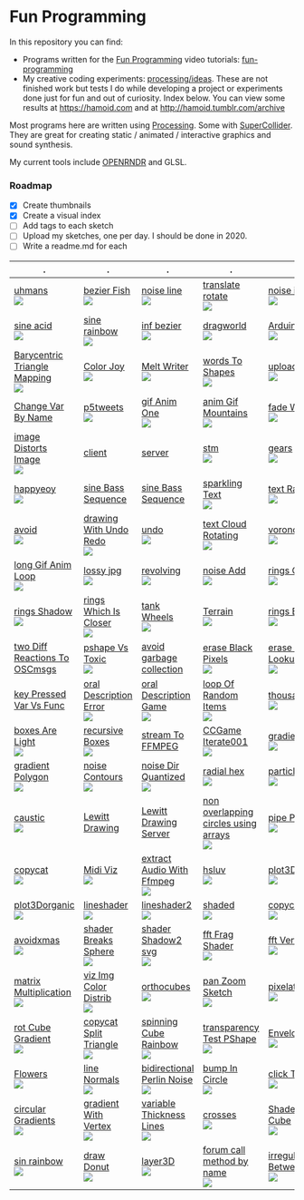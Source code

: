 
# Fun Programming

In this repository you can find:

- Programs written for the [Fun Programming](https://funprogramming.org) video
  tutorials: [fun-programming](https://github.com/hamoid/Fun-Programming/tree/master/processing/fun-programming)
- My creative coding experiments: [processing/ideas](https://github.com/hamoid/Fun-Programming/tree/master/processing/ideas).
  These are not finished work but tests I do while developing a project or experiments done just for fun and out of curiosity.
  Index below. You can view some results at https://hamoid.com and at http://hamoid.tumblr.com/archive

Most programs here are written using [Processing](http://www.processing.org/).
Some with [SuperCollider](https://supercollider.github.io/).
They are great for creating static / animated / interactive graphics and sound synthesis.

My current tools include [OPENRNDR](https://openrndr.org) and GLSL.

### Roadmap

- [x] Create thumbnails
- [x] Create a visual index
- [ ] Add tags to each sketch
- [ ] Upload my sketches, one per day. I should be done in 2020.
- [ ] Write a readme.md for each
 
| . | . | . | . | . |
| --- | --- | --- | --- | --- |
| [uhmans<br>![](processing/ideas/2006/04/uhmans/.thumb.jpg)](https://github.com/hamoid/Fun-Programming/blob/master/processing/ideas/2006/04/uhmans/) | [bezier Fish<br>![](processing/ideas/2011/05/bezierFish/.thumb.jpg)](https://github.com/hamoid/Fun-Programming/blob/master/processing/ideas/2011/05/bezierFish/) | [noise line<br>![](processing/ideas/2011/08/noise_line/.thumb.jpg)](https://github.com/hamoid/Fun-Programming/blob/master/processing/ideas/2011/08/noise_line/) | [translate rotate<br>![](processing/ideas/2011/08/translate_rotate/.thumb.jpg)](https://github.com/hamoid/Fun-Programming/blob/master/processing/ideas/2011/08/translate_rotate/) | [noise is centered<br>![](processing/ideas/2011/09/noise_is_centered/.thumb.jpg)](https://github.com/hamoid/Fun-Programming/blob/master/processing/ideas/2011/09/noise_is_centered/)  |
| [sine acid<br>![](processing/ideas/2011/09/sine_acid/.thumb.jpg)](https://github.com/hamoid/Fun-Programming/blob/master/processing/ideas/2011/09/sine_acid/) | [sine rainbow<br>![](processing/ideas/2011/09/sine_rainbow/.thumb.jpg)](https://github.com/hamoid/Fun-Programming/blob/master/processing/ideas/2011/09/sine_rainbow/) | [inf bezier<br>![](processing/ideas/2012/02/inf_bezier/.thumb.jpg)](https://github.com/hamoid/Fun-Programming/blob/master/processing/ideas/2012/02/inf_bezier/) | [dragworld<br>![](processing/ideas/2012/06/dragworld/.thumb.jpg)](https://github.com/hamoid/Fun-Programming/blob/master/processing/ideas/2012/06/dragworld/) | [Arduino178Children<br>![](processing/ideas/2013/01/Arduino178Children/.thumb.jpg)](https://github.com/hamoid/Fun-Programming/blob/master/processing/ideas/2013/01/Arduino178Children/)  |
| [Barycentric Triangle Mapping<br>![](processing/ideas/2013/02/BarycentricTriangleMapping/.thumb.jpg)](https://github.com/hamoid/Fun-Programming/blob/master/processing/ideas/2013/02/BarycentricTriangleMapping/) | [Color Joy<br>![](processing/ideas/2013/02/ColorJoy/.thumb.jpg)](https://github.com/hamoid/Fun-Programming/blob/master/processing/ideas/2013/02/ColorJoy/) | [Melt Writer<br>![](processing/ideas/2013/02/MeltWriter/.thumb.jpg)](https://github.com/hamoid/Fun-Programming/blob/master/processing/ideas/2013/02/MeltWriter/) | [words To Shapes<br>![](processing/ideas/2013/06/wordsToShapes/.thumb.jpg)](https://github.com/hamoid/Fun-Programming/blob/master/processing/ideas/2013/06/wordsToShapes/) | [upload Image<br>![](processing/ideas/2013/07/uploadImage/.thumb.jpg)](https://github.com/hamoid/Fun-Programming/blob/master/processing/ideas/2013/07/uploadImage/)  |
| [Change Var By Name](https://github.com/hamoid/Fun-Programming/blob/master/processing/ideas/2013/08/ChangeVarByName/) | [p5tweets<br>![](processing/ideas/2013/08/p5tweets/.thumb.jpg)](https://github.com/hamoid/Fun-Programming/blob/master/processing/ideas/2013/08/p5tweets/) | [gif Anim One<br>![](processing/ideas/2013/10/gifAnimOne/.thumb.jpg)](https://github.com/hamoid/Fun-Programming/blob/master/processing/ideas/2013/10/gifAnimOne/) | [anim Gif Mountains<br>![](processing/ideas/2013/11/animGifMountains/.thumb.jpg)](https://github.com/hamoid/Fun-Programming/blob/master/processing/ideas/2013/11/animGifMountains/) | [fade With Shader<br>![](processing/ideas/2013/11/fadeWithShader/.thumb.jpg)](https://github.com/hamoid/Fun-Programming/blob/master/processing/ideas/2013/11/fadeWithShader/)  |
| [image Distorts Image<br>![](processing/ideas/2013/11/imageDistortsImage/.thumb.jpg)](https://github.com/hamoid/Fun-Programming/blob/master/processing/ideas/2013/11/imageDistortsImage/) | [client](https://github.com/hamoid/Fun-Programming/blob/master/processing/ideas/2013/11/prettyDecentDisplay/client/) | [server](https://github.com/hamoid/Fun-Programming/blob/master/processing/ideas/2013/11/prettyDecentDisplay/server/) | [stm<br>![](processing/ideas/2013/11/stm/.thumb.jpg)](https://github.com/hamoid/Fun-Programming/blob/master/processing/ideas/2013/11/stm/) | [gears<br>![](processing/ideas/2013/12/gears/.thumb.jpg)](https://github.com/hamoid/Fun-Programming/blob/master/processing/ideas/2013/12/gears/)  |
| [happyeoy<br>![](processing/ideas/2013/12/happyeoy/.thumb.jpg)](https://github.com/hamoid/Fun-Programming/blob/master/processing/ideas/2013/12/happyeoy/) | [sine Bass Sequence](https://github.com/hamoid/Fun-Programming/blob/master/processing/ideas/2013/12/sineBassSequence/) | [sine Bass Sequence](https://github.com/hamoid/Fun-Programming/blob/master/processing/ideas/2013/12/sineBassSequence/) | [sparkling Text<br>![](processing/ideas/2013/12/sparklingText/.thumb.jpg)](https://github.com/hamoid/Fun-Programming/blob/master/processing/ideas/2013/12/sparklingText/) | [text Randomizer<br>![](processing/ideas/2013/12/textRandomizer/.thumb.jpg)](https://github.com/hamoid/Fun-Programming/blob/master/processing/ideas/2013/12/textRandomizer/)  |
| [avoid<br>![](processing/ideas/2014/01/avoid/.thumb.jpg)](https://github.com/hamoid/Fun-Programming/blob/master/processing/ideas/2014/01/avoid/) | [drawing With Undo Redo<br>![](processing/ideas/2014/01/drawingWithUndoRedo/.thumb.jpg)](https://github.com/hamoid/Fun-Programming/blob/master/processing/ideas/2014/01/drawingWithUndoRedo/) | [undo<br>![](processing/ideas/2014/01/undo/.thumb.jpg)](https://github.com/hamoid/Fun-Programming/blob/master/processing/ideas/2014/01/undo/) | [text Cloud Rotating<br>![](processing/ideas/2014/02/textCloudRotating/.thumb.jpg)](https://github.com/hamoid/Fun-Programming/blob/master/processing/ideas/2014/02/textCloudRotating/) | [voronoi<br>![](processing/ideas/2014/02/voronoi/.thumb.jpg)](https://github.com/hamoid/Fun-Programming/blob/master/processing/ideas/2014/02/voronoi/)  |
| [long Gif Anim Loop<br>![](processing/ideas/2014/03/longGifAnimLoop/.thumb.jpg)](https://github.com/hamoid/Fun-Programming/blob/master/processing/ideas/2014/03/longGifAnimLoop/) | [lossy jpg<br>![](processing/ideas/2014/03/lossy_jpg/.thumb.jpg)](https://github.com/hamoid/Fun-Programming/blob/master/processing/ideas/2014/03/lossy_jpg/) | [revolving<br>![](processing/ideas/2014/03/revolving/.thumb.jpg)](https://github.com/hamoid/Fun-Programming/blob/master/processing/ideas/2014/03/revolving/) | [noise Add<br>![](processing/ideas/2014/04/noiseAdd/.thumb.jpg)](https://github.com/hamoid/Fun-Programming/blob/master/processing/ideas/2014/04/noiseAdd/) | [rings Cleaner<br>![](processing/ideas/2014/04/ringsCleaner/.thumb.jpg)](https://github.com/hamoid/Fun-Programming/blob/master/processing/ideas/2014/04/ringsCleaner/)  |
| [rings Shadow<br>![](processing/ideas/2014/04/ringsShadow/.thumb.jpg)](https://github.com/hamoid/Fun-Programming/blob/master/processing/ideas/2014/04/ringsShadow/) | [rings Which Is Closer<br>![](processing/ideas/2014/04/ringsWhichIsCloser/.thumb.jpg)](https://github.com/hamoid/Fun-Programming/blob/master/processing/ideas/2014/04/ringsWhichIsCloser/) | [tank Wheels<br>![](processing/ideas/2014/04/tankWheels/.thumb.jpg)](https://github.com/hamoid/Fun-Programming/blob/master/processing/ideas/2014/04/tankWheels/) | [Terrain<br>![](processing/ideas/2014/05/Terrain/.thumb.jpg)](https://github.com/hamoid/Fun-Programming/blob/master/processing/ideas/2014/05/Terrain/) | [rings Blend Mode<br>![](processing/ideas/2014/05/ringsBlendMode/.thumb.jpg)](https://github.com/hamoid/Fun-Programming/blob/master/processing/ideas/2014/05/ringsBlendMode/)  |
| [two Diff Reactions To OSCmsgs](https://github.com/hamoid/Fun-Programming/blob/master/processing/ideas/2014/05/twoDiffReactionsToOSCmsgs/) | [pshape Vs Toxic<br>![](processing/ideas/2014/06/pshapeVsToxic/.thumb.jpg)](https://github.com/hamoid/Fun-Programming/blob/master/processing/ideas/2014/06/pshapeVsToxic/) | [avoid garbage collection](https://github.com/hamoid/Fun-Programming/blob/master/processing/ideas/2014/08/avoid_garbage_collection/) | [erase Black Pixels<br>![](processing/ideas/2014/09/eraseBlackPixels/.thumb.jpg)](https://github.com/hamoid/Fun-Programming/blob/master/processing/ideas/2014/09/eraseBlackPixels/) | [erase Black Pixels Lookup<br>![](processing/ideas/2014/09/eraseBlackPixelsLookup/.thumb.jpg)](https://github.com/hamoid/Fun-Programming/blob/master/processing/ideas/2014/09/eraseBlackPixelsLookup/)  |
| [key Pressed Var Vs Func](https://github.com/hamoid/Fun-Programming/blob/master/processing/ideas/2014/10/keyPressedVarVsFunc/) | [oral Description Error<br>![](processing/ideas/2014/10/oralDescriptionError/.thumb.jpg)](https://github.com/hamoid/Fun-Programming/blob/master/processing/ideas/2014/10/oralDescriptionError/) | [oral Description Game<br>![](processing/ideas/2014/10/oralDescriptionGame/.thumb.jpg)](https://github.com/hamoid/Fun-Programming/blob/master/processing/ideas/2014/10/oralDescriptionGame/) | [loop Of Random Items<br>![](processing/ideas/2014/11/loopOfRandomItems/.thumb.jpg)](https://github.com/hamoid/Fun-Programming/blob/master/processing/ideas/2014/11/loopOfRandomItems/) | [thousand Rects<br>![](processing/ideas/2014/11/thousandRects/.thumb.jpg)](https://github.com/hamoid/Fun-Programming/blob/master/processing/ideas/2014/11/thousandRects/)  |
| [boxes Are Light<br>![](processing/ideas/2015/01/boxesAreLight/.thumb.jpg)](https://github.com/hamoid/Fun-Programming/blob/master/processing/ideas/2015/01/boxesAreLight/) | [recursive Boxes<br>![](processing/ideas/2015/01/recursiveBoxes/.thumb.jpg)](https://github.com/hamoid/Fun-Programming/blob/master/processing/ideas/2015/01/recursiveBoxes/) | [stream To FFMPEG](https://github.com/hamoid/Fun-Programming/blob/master/processing/ideas/2015/01/streamToFFMPEG/) | [CCGame Iterate001<br>![](processing/ideas/2015/02/CCGame_Iterate001/.thumb.jpg)](https://github.com/hamoid/Fun-Programming/blob/master/processing/ideas/2015/02/CCGame_Iterate001/) | [gradient<br>![](processing/ideas/2015/03/gradient/.thumb.jpg)](https://github.com/hamoid/Fun-Programming/blob/master/processing/ideas/2015/03/gradient/)  |
| [gradient Polygon<br>![](processing/ideas/2015/03/gradientPolygon/.thumb.jpg)](https://github.com/hamoid/Fun-Programming/blob/master/processing/ideas/2015/03/gradientPolygon/) | [noise Contours<br>![](processing/ideas/2015/09/noiseContours/.thumb.jpg)](https://github.com/hamoid/Fun-Programming/blob/master/processing/ideas/2015/09/noiseContours/) | [noise Dir Quantized<br>![](processing/ideas/2015/09/noiseDirQuantized/.thumb.jpg)](https://github.com/hamoid/Fun-Programming/blob/master/processing/ideas/2015/09/noiseDirQuantized/) | [radial hex<br>![](processing/ideas/2015/09/radial_hex/.thumb.jpg)](https://github.com/hamoid/Fun-Programming/blob/master/processing/ideas/2015/09/radial_hex/) | [particles Noise<br>![](processing/ideas/2015/12/particlesNoise/.thumb.jpg)](https://github.com/hamoid/Fun-Programming/blob/master/processing/ideas/2015/12/particlesNoise/)  |
| [caustic<br>![](processing/ideas/2016/02/caustic/.thumb.jpg)](https://github.com/hamoid/Fun-Programming/blob/master/processing/ideas/2016/02/caustic/) | [Lewitt Drawing](https://github.com/hamoid/Fun-Programming/blob/master/processing/ideas/2016/05/LewittDrawing/) | [Lewitt Drawing Server](https://github.com/hamoid/Fun-Programming/blob/master/processing/ideas/2016/05/LewittDrawingServer/) | [non overlapping circles using arrays<br>![](processing/ideas/2016/07/non_overlapping_circles_using_arrays/.thumb.jpg)](https://github.com/hamoid/Fun-Programming/blob/master/processing/ideas/2016/07/non_overlapping_circles_using_arrays/) | [pipe Process Input<br>![](processing/ideas/2016/07/pipeProcessInput/.thumb.jpg)](https://github.com/hamoid/Fun-Programming/blob/master/processing/ideas/2016/07/pipeProcessInput/)  |
| [copycat<br>![](processing/ideas/2017/01/copycat/.thumb.jpg)](https://github.com/hamoid/Fun-Programming/blob/master/processing/ideas/2017/01/copycat/) | [Midi Viz<br>![](processing/ideas/2017/04/MidiViz/.thumb.jpg)](https://github.com/hamoid/Fun-Programming/blob/master/processing/ideas/2017/04/MidiViz/) | [extract Audio With Ffmpeg<br>![](processing/ideas/2017/05/extractAudioWithFfmpeg/.thumb.jpg)](https://github.com/hamoid/Fun-Programming/blob/master/processing/ideas/2017/05/extractAudioWithFfmpeg/) | [hsluv<br>![](processing/ideas/2017/05/hsluv/.thumb.jpg)](https://github.com/hamoid/Fun-Programming/blob/master/processing/ideas/2017/05/hsluv/) | [plot3Dfor Jerome<br>![](processing/ideas/2017/05/plot3DforJerome/.thumb.jpg)](https://github.com/hamoid/Fun-Programming/blob/master/processing/ideas/2017/05/plot3DforJerome/)  |
| [plot3Dorganic<br>![](processing/ideas/2017/05/plot3Dorganic/.thumb.jpg)](https://github.com/hamoid/Fun-Programming/blob/master/processing/ideas/2017/05/plot3Dorganic/) | [lineshader<br>![](processing/ideas/2017/08/lineshader/.thumb.jpg)](https://github.com/hamoid/Fun-Programming/blob/master/processing/ideas/2017/08/lineshader/) | [lineshader2<br>![](processing/ideas/2017/08/lineshader2/.thumb.jpg)](https://github.com/hamoid/Fun-Programming/blob/master/processing/ideas/2017/08/lineshader2/) | [shaded<br>![](processing/ideas/2017/08/shaded/.thumb.jpg)](https://github.com/hamoid/Fun-Programming/blob/master/processing/ideas/2017/08/shaded/) | [copycat gears<br>![](processing/ideas/2017/10/copycat_gears/.thumb.jpg)](https://github.com/hamoid/Fun-Programming/blob/master/processing/ideas/2017/10/copycat_gears/)  |
| [avoidxmas<br>![](processing/ideas/2017/12/avoidxmas/.thumb.jpg)](https://github.com/hamoid/Fun-Programming/blob/master/processing/ideas/2017/12/avoidxmas/) | [shader Breaks Sphere<br>![](processing/ideas/2018/02/shaderBreaksSphere/.thumb.jpg)](https://github.com/hamoid/Fun-Programming/blob/master/processing/ideas/2018/02/shaderBreaksSphere/) | [shader Shadow2 svg<br>![](processing/ideas/2018/02/shaderShadow2_svg/.thumb.jpg)](https://github.com/hamoid/Fun-Programming/blob/master/processing/ideas/2018/02/shaderShadow2_svg/) | [fft Frag Shader<br>![](processing/ideas/2018/03/fftFragShader/.thumb.jpg)](https://github.com/hamoid/Fun-Programming/blob/master/processing/ideas/2018/03/fftFragShader/) | [fft Vert Shader<br>![](processing/ideas/2018/03/fftVertShader/.thumb.jpg)](https://github.com/hamoid/Fun-Programming/blob/master/processing/ideas/2018/03/fftVertShader/)  |
| [matrix Multiplication<br>![](processing/ideas/2018/03/matrixMultiplication/.thumb.jpg)](https://github.com/hamoid/Fun-Programming/blob/master/processing/ideas/2018/03/matrixMultiplication/) | [viz Img Color Distrib<br>![](processing/ideas/2018/03/vizImgColorDistrib/.thumb.jpg)](https://github.com/hamoid/Fun-Programming/blob/master/processing/ideas/2018/03/vizImgColorDistrib/) | [orthocubes<br>![](processing/ideas/2018/04/orthocubes/.thumb.jpg)](https://github.com/hamoid/Fun-Programming/blob/master/processing/ideas/2018/04/orthocubes/) | [pan Zoom Sketch<br>![](processing/ideas/2018/08/panZoomSketch/.thumb.jpg)](https://github.com/hamoid/Fun-Programming/blob/master/processing/ideas/2018/08/panZoomSketch/) | [pixelate Shader<br>![](processing/ideas/2018/08/pixelateShader/.thumb.jpg)](https://github.com/hamoid/Fun-Programming/blob/master/processing/ideas/2018/08/pixelateShader/)  |
| [rot Cube Gradient<br>![](processing/ideas/2018/09/rotCubeGradient/.thumb.jpg)](https://github.com/hamoid/Fun-Programming/blob/master/processing/ideas/2018/09/rotCubeGradient/) | [copycat Split Triangle<br>![](processing/ideas/2018/10/copycatSplitTriangle/.thumb.jpg)](https://github.com/hamoid/Fun-Programming/blob/master/processing/ideas/2018/10/copycatSplitTriangle/) | [spinning Cube Rainbow<br>![](processing/ideas/2018/10/spinningCubeRainbow/.thumb.jpg)](https://github.com/hamoid/Fun-Programming/blob/master/processing/ideas/2018/10/spinningCubeRainbow/) | [transparency Test PShape<br>![](processing/ideas/2018/10/transparencyTestPShape/.thumb.jpg)](https://github.com/hamoid/Fun-Programming/blob/master/processing/ideas/2018/10/transparencyTestPShape/) | [Envelope Grid Test<br>![](processing/ideas/2018/11/EnvelopeGridTest/.thumb.jpg)](https://github.com/hamoid/Fun-Programming/blob/master/processing/ideas/2018/11/EnvelopeGridTest/)  |
| [Flowers<br>![](processing/ideas/2018/11/Flowers/.thumb.jpg)](https://github.com/hamoid/Fun-Programming/blob/master/processing/ideas/2018/11/Flowers/) | [line Normals<br>![](processing/ideas/2018/11/lineNormals/.thumb.jpg)](https://github.com/hamoid/Fun-Programming/blob/master/processing/ideas/2018/11/lineNormals/) | [bidirectional Perlin Noise<br>![](processing/ideas/2019/01/bidirectionalPerlinNoise/.thumb.jpg)](https://github.com/hamoid/Fun-Programming/blob/master/processing/ideas/2019/01/bidirectionalPerlinNoise/) | [bump In Circle<br>![](processing/ideas/2019/01/bumpInCircle/.thumb.jpg)](https://github.com/hamoid/Fun-Programming/blob/master/processing/ideas/2019/01/bumpInCircle/) | [click To Erase<br>![](processing/ideas/2019/01/clickToErase/.thumb.jpg)](https://github.com/hamoid/Fun-Programming/blob/master/processing/ideas/2019/01/clickToErase/)  |
| [circular Gradients<br>![](processing/ideas/2019/04/circularGradients/.thumb.jpg)](https://github.com/hamoid/Fun-Programming/blob/master/processing/ideas/2019/04/circularGradients/) | [gradient With Vertex<br>![](processing/ideas/2019/04/gradientWithVertex/.thumb.jpg)](https://github.com/hamoid/Fun-Programming/blob/master/processing/ideas/2019/04/gradientWithVertex/) | [variable Thickness Lines<br>![](processing/ideas/2019/04/variableThicknessLines/.thumb.jpg)](https://github.com/hamoid/Fun-Programming/blob/master/processing/ideas/2019/04/variableThicknessLines/) | [crosses<br>![](processing/ideas/2019/06/crosses/.thumb.jpg)](https://github.com/hamoid/Fun-Programming/blob/master/processing/ideas/2019/06/crosses/) | [Shader Texture Cube<br>![](processing/ideas/2019/08/ShaderTextureCube/.thumb.jpg)](https://github.com/hamoid/Fun-Programming/blob/master/processing/ideas/2019/08/ShaderTextureCube/)  |
| [sin rainbow<br>![](processing/ideas/2019/09/sin_rainbow/.thumb.jpg)](https://github.com/hamoid/Fun-Programming/blob/master/processing/ideas/2019/09/sin_rainbow/) | [draw Donut<br>![](processing/ideas/2019/11/drawDonut/.thumb.jpg)](https://github.com/hamoid/Fun-Programming/blob/master/processing/ideas/2019/11/drawDonut/) | [layer3D<br>![](processing/ideas/2019/11/layer3D/.thumb.jpg)](https://github.com/hamoid/Fun-Programming/blob/master/processing/ideas/2019/11/layer3D/) | [forum call method by name<br>![](processing/ideas/2020/01/forum_call_method_by_name/.thumb.jpg)](https://github.com/hamoid/Fun-Programming/blob/master/processing/ideas/2020/01/forum_call_method_by_name/) | [irregular Line Between Two Points<br>![](processing/ideas/2020/03/irregularLineBetweenTwoPoints/.thumb.jpg)](https://github.com/hamoid/Fun-Programming/blob/master/processing/ideas/2020/03/irregularLineBetweenTwoPoints/)  |
